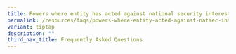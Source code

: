 ```yaml
---
title: Powers where entity has acted against national security interests
permalink: /resources/faqs/powers-where-entity-acted-against-natsec-interests/
variant: tiptap
description: ""
third_nav_title: Frequently Asked Questions
---
```

